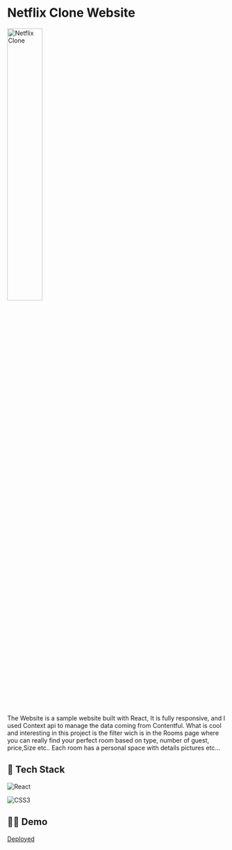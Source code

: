 # Netflix Clone Website

<img src="" title="Netflix Clone" alt="Netflix Clone" width="40%"/>

The Website is a sample website built with React, It is fully responsive, and I used Context api to manage the data coming from Contentful.
What is cool and interesting in this project is the filter wich is in the Rooms page where you can really find your perfect room based on type, number of guest,
price,Size etc..
Each room has a personal space with details pictures etc...




## 🥞 Tech Stack

![React](https://img.shields.io/badge/react-%2320232a.svg?style=for-the-badge&logo=react&logoColor=%2361DAFB)

![CSS3](https://img.shields.io/badge/css3-%231572B6.svg?style=for-the-badge&logo=css3&logoColor=white)




## 🚀🚀 Demo

<a href="https://netflix-clone-39658.web.app/">Deployed</a> 

